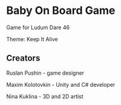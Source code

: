 # Baby On Board Game

Game for Ludum Dare 46 

Theme: Keep It Alive 

## Creators

Ruslan Pushin - game designer

Maxim Kolotovkin - Unity and C# developer

Nina Kuklina - 3D and 2D artist

